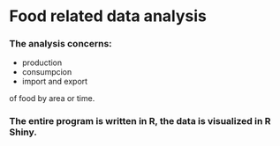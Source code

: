 # Food related data analysis

### The analysis concerns:

* production
* consumpcion
* import and export

of food by area or time.

### The entire program is written in R, the data is visualized in R Shiny.


